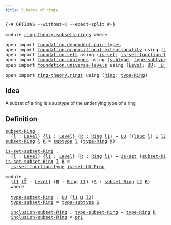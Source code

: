 ```yaml
---
title: Subsets of rings
---
```


<pre class="Agda"><a id="42" class="Symbol">{-#</a> <a id="46" class="Keyword">OPTIONS</a> <a id="54" class="Pragma">--without-K</a> <a id="66" class="Pragma">--exact-split</a> <a id="80" class="Symbol">#-}</a>

<a id="85" class="Keyword">module</a> <a id="92" href="ring-theory.subsets-rings.html" class="Module">ring-theory.subsets-rings</a> <a id="118" class="Keyword">where</a>

<a id="125" class="Keyword">open</a> <a id="130" class="Keyword">import</a> <a id="137" href="foundation.dependent-pair-types.html" class="Module">foundation.dependent-pair-types</a>
<a id="169" class="Keyword">open</a> <a id="174" class="Keyword">import</a> <a id="181" href="foundation.propositional-extensionality.html" class="Module">foundation.propositional-extensionality</a> <a id="221" class="Keyword">using</a> <a id="227" class="Symbol">(</a><a id="228" href="foundation.propositional-extensionality.html#3610" class="Function">is-set-UU-Prop</a><a id="242" class="Symbol">)</a>
<a id="244" class="Keyword">open</a> <a id="249" class="Keyword">import</a> <a id="256" href="foundation.sets.html" class="Module">foundation.sets</a> <a id="272" class="Keyword">using</a> <a id="278" class="Symbol">(</a><a id="279" href="foundation-core.sets.html#1113" class="Function">is-set</a><a id="285" class="Symbol">;</a> <a id="287" href="foundation.sets.html#3481" class="Function">is-set-function-type</a><a id="307" class="Symbol">)</a>
<a id="309" class="Keyword">open</a> <a id="314" class="Keyword">import</a> <a id="321" href="foundation.subtypes.html" class="Module">foundation.subtypes</a> <a id="341" class="Keyword">using</a> <a id="347" class="Symbol">(</a><a id="348" href="foundation-core.subtypes.html#2211" class="Function">subtype</a><a id="355" class="Symbol">;</a> <a id="357" href="foundation-core.subtypes.html#2555" class="Function">type-subtype</a><a id="369" class="Symbol">)</a>
<a id="371" class="Keyword">open</a> <a id="376" class="Keyword">import</a> <a id="383" href="foundation.universe-levels.html" class="Module">foundation.universe-levels</a> <a id="410" class="Keyword">using</a> <a id="416" class="Symbol">(</a><a id="417" href="Agda.Primitive.html#597" class="Postulate">Level</a><a id="422" class="Symbol">;</a> <a id="424" href="foundation-core.universe-levels.html#235" class="Primitive">UU</a><a id="426" class="Symbol">;</a> <a id="428" href="Agda.Primitive.html#810" class="Primitive Operator">_⊔_</a><a id="431" class="Symbol">;</a> <a id="433" href="Agda.Primitive.html#780" class="Primitive">lsuc</a><a id="437" class="Symbol">)</a>

<a id="440" class="Keyword">open</a> <a id="445" class="Keyword">import</a> <a id="452" href="ring-theory.rings.html" class="Module">ring-theory.rings</a> <a id="470" class="Keyword">using</a> <a id="476" class="Symbol">(</a><a id="477" href="ring-theory.rings.html#2551" class="Function">Ring</a><a id="481" class="Symbol">;</a> <a id="483" href="ring-theory.rings.html#2808" class="Function">type-Ring</a><a id="492" class="Symbol">)</a>
</pre>
## Idea

A subset of a ring is a subtype of the underlying type of a ring

## Definition

<pre class="Agda"><a id="subset-Ring"></a><a id="597" href="ring-theory.subsets-rings.html#597" class="Function">subset-Ring</a> <a id="609" class="Symbol">:</a>
  <a id="613" class="Symbol">(</a><a id="614" href="ring-theory.subsets-rings.html#614" class="Bound">l</a> <a id="616" class="Symbol">:</a> <a id="618" href="Agda.Primitive.html#597" class="Postulate">Level</a><a id="623" class="Symbol">)</a> <a id="625" class="Symbol">{</a><a id="626" href="ring-theory.subsets-rings.html#626" class="Bound">l1</a> <a id="629" class="Symbol">:</a> <a id="631" href="Agda.Primitive.html#597" class="Postulate">Level</a><a id="636" class="Symbol">}</a> <a id="638" class="Symbol">(</a><a id="639" href="ring-theory.subsets-rings.html#639" class="Bound">R</a> <a id="641" class="Symbol">:</a> <a id="643" href="ring-theory.rings.html#2551" class="Function">Ring</a> <a id="648" href="ring-theory.subsets-rings.html#626" class="Bound">l1</a><a id="650" class="Symbol">)</a> <a id="652" class="Symbol">→</a> <a id="654" href="foundation-core.universe-levels.html#235" class="Primitive">UU</a> <a id="657" class="Symbol">((</a><a id="659" href="Agda.Primitive.html#780" class="Primitive">lsuc</a> <a id="664" href="ring-theory.subsets-rings.html#614" class="Bound">l</a><a id="665" class="Symbol">)</a> <a id="667" href="Agda.Primitive.html#810" class="Primitive Operator">⊔</a> <a id="669" href="ring-theory.subsets-rings.html#626" class="Bound">l1</a><a id="671" class="Symbol">)</a>
<a id="673" href="ring-theory.subsets-rings.html#597" class="Function">subset-Ring</a> <a id="685" href="ring-theory.subsets-rings.html#685" class="Bound">l</a> <a id="687" href="ring-theory.subsets-rings.html#687" class="Bound">R</a> <a id="689" class="Symbol">=</a> <a id="691" href="foundation-core.subtypes.html#2211" class="Function">subtype</a> <a id="699" href="ring-theory.subsets-rings.html#685" class="Bound">l</a> <a id="701" class="Symbol">(</a><a id="702" href="ring-theory.rings.html#2808" class="Function">type-Ring</a> <a id="712" href="ring-theory.subsets-rings.html#687" class="Bound">R</a><a id="713" class="Symbol">)</a>

<a id="is-set-subset-Ring"></a><a id="716" href="ring-theory.subsets-rings.html#716" class="Function">is-set-subset-Ring</a> <a id="735" class="Symbol">:</a>
  <a id="739" class="Symbol">(</a><a id="740" href="ring-theory.subsets-rings.html#740" class="Bound">l</a> <a id="742" class="Symbol">:</a> <a id="744" href="Agda.Primitive.html#597" class="Postulate">Level</a><a id="749" class="Symbol">)</a> <a id="751" class="Symbol">{</a><a id="752" href="ring-theory.subsets-rings.html#752" class="Bound">l1</a> <a id="755" class="Symbol">:</a> <a id="757" href="Agda.Primitive.html#597" class="Postulate">Level</a><a id="762" class="Symbol">}</a> <a id="764" class="Symbol">(</a><a id="765" href="ring-theory.subsets-rings.html#765" class="Bound">R</a> <a id="767" class="Symbol">:</a> <a id="769" href="ring-theory.rings.html#2551" class="Function">Ring</a> <a id="774" href="ring-theory.subsets-rings.html#752" class="Bound">l1</a><a id="776" class="Symbol">)</a> <a id="778" class="Symbol">→</a> <a id="780" href="foundation-core.sets.html#1113" class="Function">is-set</a> <a id="787" class="Symbol">(</a><a id="788" href="ring-theory.subsets-rings.html#597" class="Function">subset-Ring</a> <a id="800" href="ring-theory.subsets-rings.html#740" class="Bound">l</a> <a id="802" href="ring-theory.subsets-rings.html#765" class="Bound">R</a><a id="803" class="Symbol">)</a>
<a id="805" href="ring-theory.subsets-rings.html#716" class="Function">is-set-subset-Ring</a> <a id="824" href="ring-theory.subsets-rings.html#824" class="Bound">l</a> <a id="826" href="ring-theory.subsets-rings.html#826" class="Bound">R</a> <a id="828" class="Symbol">=</a>
  <a id="832" href="foundation.sets.html#3481" class="Function">is-set-function-type</a> <a id="853" href="foundation.propositional-extensionality.html#3610" class="Function">is-set-UU-Prop</a>

<a id="869" class="Keyword">module</a> <a id="876" href="ring-theory.subsets-rings.html#876" class="Module">_</a>
  <a id="880" class="Symbol">{</a><a id="881" href="ring-theory.subsets-rings.html#881" class="Bound">l1</a> <a id="884" href="ring-theory.subsets-rings.html#884" class="Bound">l2</a> <a id="887" class="Symbol">:</a> <a id="889" href="Agda.Primitive.html#597" class="Postulate">Level</a><a id="894" class="Symbol">}</a> <a id="896" class="Symbol">(</a><a id="897" href="ring-theory.subsets-rings.html#897" class="Bound">R</a> <a id="899" class="Symbol">:</a> <a id="901" href="ring-theory.rings.html#2551" class="Function">Ring</a> <a id="906" href="ring-theory.subsets-rings.html#881" class="Bound">l1</a><a id="908" class="Symbol">)</a> <a id="910" class="Symbol">(</a><a id="911" href="ring-theory.subsets-rings.html#911" class="Bound">S</a> <a id="913" class="Symbol">:</a> <a id="915" href="ring-theory.subsets-rings.html#597" class="Function">subset-Ring</a> <a id="927" href="ring-theory.subsets-rings.html#884" class="Bound">l2</a> <a id="930" href="ring-theory.subsets-rings.html#897" class="Bound">R</a><a id="931" class="Symbol">)</a>
  <a id="935" class="Keyword">where</a>

  <a id="944" href="ring-theory.subsets-rings.html#944" class="Function">type-subset-Ring</a> <a id="961" class="Symbol">:</a> <a id="963" href="foundation-core.universe-levels.html#235" class="Primitive">UU</a> <a id="966" class="Symbol">(</a><a id="967" href="ring-theory.subsets-rings.html#881" class="Bound">l1</a> <a id="970" href="Agda.Primitive.html#810" class="Primitive Operator">⊔</a> <a id="972" href="ring-theory.subsets-rings.html#884" class="Bound">l2</a><a id="974" class="Symbol">)</a>
  <a id="978" href="ring-theory.subsets-rings.html#944" class="Function">type-subset-Ring</a> <a id="995" class="Symbol">=</a> <a id="997" href="foundation-core.subtypes.html#2555" class="Function">type-subtype</a> <a id="1010" href="ring-theory.subsets-rings.html#911" class="Bound">S</a>

  <a id="1015" href="ring-theory.subsets-rings.html#1015" class="Function">inclusion-subset-Ring</a> <a id="1037" class="Symbol">:</a> <a id="1039" href="ring-theory.subsets-rings.html#944" class="Function">type-subset-Ring</a> <a id="1056" class="Symbol">→</a> <a id="1058" href="ring-theory.rings.html#2808" class="Function">type-Ring</a> <a id="1068" href="ring-theory.subsets-rings.html#897" class="Bound">R</a>
  <a id="1072" href="ring-theory.subsets-rings.html#1015" class="Function">inclusion-subset-Ring</a> <a id="1094" class="Symbol">=</a> <a id="1096" href="foundation-core.dependent-pair-types.html#605" class="Field">pr1</a>
</pre>